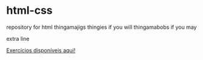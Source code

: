 # html-css
repository for html thingamajigs
thingies if you will
thingamabobs if you may

extra line

<a href="https://bism4rk.github.io/html-css/">Exercícios disponíveis aqui!</a>